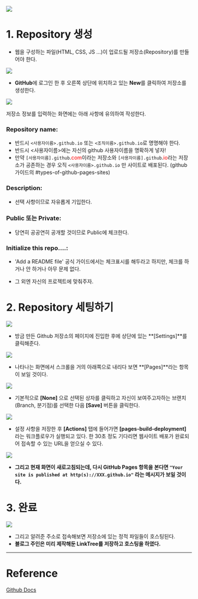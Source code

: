 ![](https://velog.velcdn.com/images/chan9708/post/56b9c680-189f-4e7c-abb3-84a112d55164/image.jpg)

# 1. Repository 생성
* 웹을 구성하는 파일(HTML, CSS, JS ...)이 업로드될 저장소(Repository)를 만들어야 한다.

![](https://velog.velcdn.com/images/chan9708/post/11c2059e-89d3-4834-818c-780d34c65697/image.png)

* **GitHub**에 로그인 한 후 오른쪽 상단에 위치하고 있는 **New**를 클릭하여 저장소를 생성한다.

![](https://velog.velcdn.com/images/chan9708/post/a034f934-4c1c-42a6-8be9-8e9c7cd1bce5/image.png)

저장소 정보를 입력하는 화면에는 아래 사항에 유의하여 작성한다.

### Repository name:
- 반드시 `<사용자이름>.github.io` 또는 `<조직이름>.github.io`로 명명해야 한다.
- 반드시 <사용자이름>에는 자신의 github 사용자이름을 명확하게 넣자!
- 만약 <span>`[사용자이름].github`.<span style="color : red">com</span></span>이라는 저장소와 <span >`[사용자이름].github`.<span style="color : red">io</span></span>라는 저장소가 공존하는 경우 오직 `<사용자이름>.github.io` 만 사이트로 배포된다. 
(github 가이드의 #types-of-github-pages-sites)


### Description:
- 선택 사항이므로 자유롭게 기입한다.

### Public 또는 Private:
- 당연히 공공연히 공개할 것이므로 Public에 체크한다.

### Initialize this repo....:
- 'Add a README file' 공식 가이드에서는 체크표시를 해두라고 하지만, 체크를 하거나 안 하거나 아무 문제 없다.

- 그 외엔 자신의 프로젝트에 맞춰주자.
  
# 2. Repository 세팅하기

![](https://velog.velcdn.com/images/chan9708/post/a05b2e0b-b2c4-4a0f-98e4-8f3467856a90/image.png)

* 방금 만든 Github 저장소의 페이지에 진입한 후에 상단에 있는 **[Settings]**를 클릭해준다.

![](https://velog.velcdn.com/images/chan9708/post/7b7ec71e-d3bc-483e-b7f7-296fe8a1c3e1/image.png)

* 나타나는 화면에서 스크롤을 거의 아래쪽으로 내리다 보면 **[Pages]**라는 항목이 보일 것이다.

![](https://velog.velcdn.com/images/chan9708/post/b6c229c8-b8de-4b5f-9f0c-8ff7e52c4c49/image.png)

* 기본적으로 **[None]** 으로 선택된 상자를 클릭하고
자신이 보여주고자하는 브랜치(Branch, 분기점)를 선택한 다음
**[Save]** 버튼을 클릭한다.

![](https://velog.velcdn.com/images/chan9708/post/03191bd6-5d05-40e0-b349-be776994b03d/image.png)

* 설정 사항을 저장한 후 **[Actions]** 탭에 들어가면 **[pages-build-deployment]** 라는 워크플로우가 실행되고 있다. 한 30초 정도 기다리면 웹사이트 배포가 완료되어 접속할 수 있는 URL을 얻으실 수 있다.

![](https://velog.velcdn.com/images/chan9708/post/9c23b039-8ec6-4db7-9d2b-eb050c466f38/image.png)

* **그리고 현재 화면이 새로고침되는데, 다시 GitHub Pages 항목을 본다면 
`"Your site is published at http(s)://XXX.github.io"` 라는 메시지가 보일 것이다.**

# 3. 완료
![](https://velog.velcdn.com/images/chan9708/post/bc7a2c8e-3684-4eb1-81af-e391c50c4192/image.png)

* 그리고 알려준 주소로 접속해보면 저장소에 있는 정적 파일들이 호스팅된다.
* **블로그 주인은 미리 제작해둔 LinkTree를 저장하고 호스팅을 하였다.**

---
# Reference

>
[Github Docs](https://docs.github.com/en/pages/getting-started-with-github-pages)
